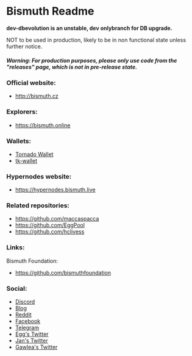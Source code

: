 Bismuth Readme
=======

**dev-dbevolution is an unstable, dev onlybranch for DB upgrade.**

NOT to be used in production, likely to be in non functional state unless further notice.


##### Warning: For production purposes, please only use code from the "releases" page, which is not in pre-release state.

### Official website:
* http://bismuth.cz

### Explorers:
* https://bismuth.online

### Wallets:
* [Tornado Wallet](https://github.com/bismuthfoundation/TornadoWallet)
* [tk-wallet](https://github.com/bismuthfoundation/tk-wallet)

### Hypernodes website:
* https://hypernodes.bismuth.live

### Related repositories: 
* https://github.com/maccaspacca
* https://github.com/EggPool
* https://github.com/hclivess

### Links:

Bismuth Foundation: 
* https://github.com/bismuthfoundation

### Social:
* [Discord](https://discord.gg/dKVZd4z)
* [Blog](https://hypernodes.bismuth.live/?page_id=20)
* [Reddit](https://www.reddit.com/r/cryptobismuth)
* [Facebook](https://web.facebook.com/cryptobismuth)
* [Telegram](https://t.me/cryptobismuth)
* [Egg's Twitter](https://twitter.com/EggPoolNet)
* [Jan's Twitter](https://twitter.com/bismuthdev)
* [Gawlea's Twitter](https://twitter.com/BismuthPlatform)


